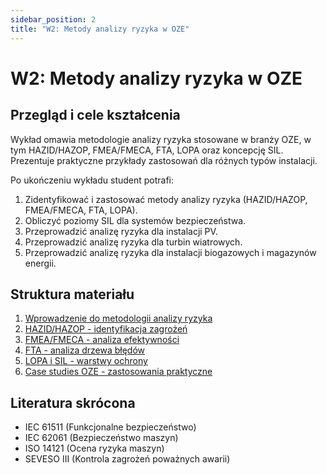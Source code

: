 ```yaml
---
sidebar_position: 2
title: "W2: Metody analizy ryzyka w OZE"
---
```


# W2: Metody analizy ryzyka w OZE

## Przegląd i cele kształcenia

Wykład omawia metodologie analizy ryzyka stosowane w branży OZE, w tym HAZID/HAZOP, FMEA/FMECA, FTA, LOPA oraz koncepcję SIL. Prezentuje praktyczne przykłady zastosowań dla różnych typów instalacji.

Po ukończeniu wykładu student potrafi:

1. Zidentyfikować i zastosować metody analizy ryzyka (HAZID/HAZOP, FMEA/FMECA, FTA, LOPA).
2. Obliczyć poziomy SIL dla systemów bezpieczeństwa.
3. Przeprowadzić analizę ryzyka dla instalacji PV.
4. Przeprowadzić analizę ryzyka dla turbin wiatrowych.
5. Przeprowadzić analizę ryzyka dla instalacji biogazowych i magazynów energii.

## Struktura materiału

1. [Wprowadzenie do metodologii analizy ryzyka](./01-metodologie-analizy-ryzyka.mdx)
2. [HAZID/HAZOP - identyfikacja zagrożeń](./02-hazid-hazop-identyfikacja-zagrozen.mdx)
3. [FMEA/FMECA - analiza efektywności](./03-fmea-fmeca-analiza-efektywnosci.mdx)
4. [FTA - analiza drzewa błędów](./04-fta-analiza-drzewa-bledow.mdx)
5. [LOPA i SIL - warstwy ochrony](./05-lopa-sil-warstwy-ochrony.mdx)
6. [Case studies OZE - zastosowania praktyczne](./06-case-studies-oze-zastosowania.mdx)

## Literatura skrócona

- IEC 61511 (Funkcjonalne bezpieczeństwo)
- IEC 62061 (Bezpieczeństwo maszyn)
- ISO 14121 (Ocena ryzyka maszyn)
- SEVESO III (Kontrola zagrożeń poważnych awarii)
